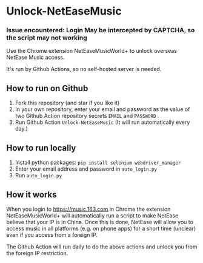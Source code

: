 # Unlock-NetEaseMusic
### Issue encountered: Login May be intercepted by CAPTCHA, so the script may not working
Use the Chrome extension NetEaseMusicWorld+ to unlock overseas NetEase Music access.

It's run by Github Actions, so no self-hosted server is needed.

## How to run on Github

1. Fork this repository (and star if you like it)
2. In your own repository, enter your email and password as the value of two Github Action repository secrets `EMAIL` and `PASSWORD` .
3. Run Github Action `Unlock-NetEaseMusic` (It will run automatically every day.)

## How to run locally

1. Install python packages: `pip install selenium webdriver_manager `
2. Enter your email address and password in `auto_login.py`
3. Run `auto_login.py`

## How it works

When you login to https://music.163.com in Chrome the extension NetEaseMusicWorld+ will automatically run a script to make NetEase believe that your IP is in China. Once this is done, NetEase will allow you to access music in all platforms (e.g. on phone apps) for a short time (unclear) even if you access from a foreign IP.

The Github Action will run daily to do the above actions and unlock you from the foreign IP restriction.
